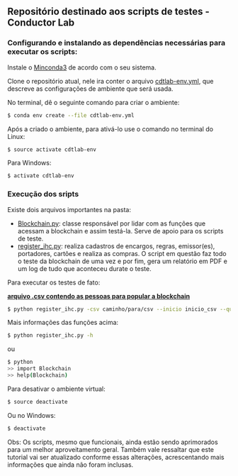 ## Repositório destinado aos scripts de testes - Conductor Lab

### Configurando e instalando as dependências necessárias para executar os scripts:

Instale o [Minconda3](https://conda.io/en/latest/miniconda.html) de acordo com o seu sistema.

Clone o repositório atual, nele ira conter o arquivo [cdtlab-env.yml](cdtlab-env.yml), que descreve as configurações de ambiente que será usada.

No terminal, dê o seguinte comando para criar o ambiente:

```sh
$ conda env create --file cdtlab-env.yml
```

Após a criado o ambiente, para ativá-lo use o comando no terminal do Linux:
```sh
$ source activate cdtlab-env
```
Para Windows:
```sh
$ activate cdtlab-env
```

### Execução dos sripts

Existe dois arquivos importantes na pasta: 
- [Blockchain.py](Blockchain.py): classe responsável por lidar com as funções que acessam a blockchain e assim testá-la. Serve de apoio para os scripts de teste. 
- [register_ihc.py](register_ihc.py): realiza cadastros de encargos, regras, emissor(es), portadores, cartões e realiza as compras. O script em questão faz todo o teste da blockchain de uma vez e por fim, gera um relatório em PDF e um log de tudo que aconteceu durate o teste.

Para executar os testes de fato:

[**arquivo .csv contendo as pessoas para popular a blockchain**](https://drive.google.com/file/d/1yrQv9hopJK63oVTV2QMF1OHISb81AtXB/view?usp=sharing)

```sh
$ python register_ihc.py -csv caminho/para/csv --inicio inicio_csv --quantidade n_de_cartoes_desejado
```

Mais informações das funções acima:

```sh
$ python register_ihc.py -h
```

ou


```sh
$ python
>> import Blockchain
>> help(Blockchain) 
```



Para desativar o ambiente virtual:
```sh
$ source deactivate
```
Ou no Windows:
```sh
$ deactivate
```
Obs: Os scripts, mesmo que funcionais, ainda estão sendo aprimorados para um melhor aproveitamento geral. Também vale ressaltar que este tutorial vai ser atualizado conforme essas alterações, acrescentando mais informações que ainda não foram inclusas.